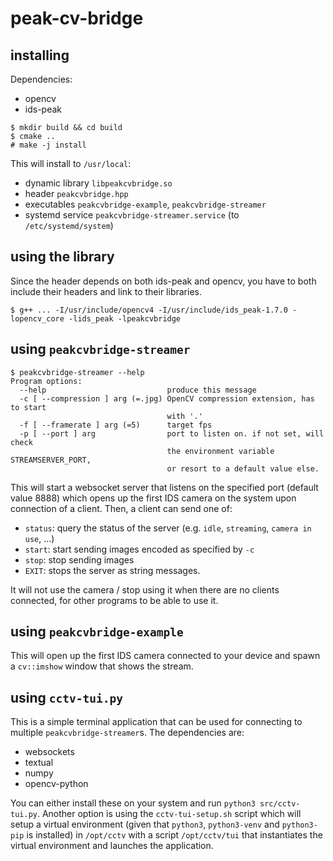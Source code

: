 # peak-cv-bridge

## installing

Dependencies:
- opencv
- ids-peak

```console
$ mkdir build && cd build
$ cmake ..
# make -j install
```

This will install to `/usr/local`:
- dynamic library `libpeakcvbridge.so`
- header `peakcvbridge.hpp`
- executables `peakcvbridge-example`, `peakcvbridge-streamer`
- systemd service `peakcvbridge-streamer.service` (to `/etc/systemd/system`)

## using the library
Since the header depends on both ids-peak and opencv, you have to both include their headers and link to their libraries.
```console
$ g++ ... -I/usr/include/opencv4 -I/usr/include/ids_peak-1.7.0 -lopencv_core -lids_peak -lpeakcvbridge
```

## using `peakcvbridge-streamer`

```console
$ peakcvbridge-streamer --help
Program options:
  --help                           produce this message
  -c [ --compression ] arg (=.jpg) OpenCV compression extension, has to start
                                   with '.'
  -f [ --framerate ] arg (=5)      target fps
  -p [ --port ] arg                port to listen on. if not set, will check
                                   the environment variable STREAMSERVER_PORT,
                                   or resort to a default value else.
```

This will start a websocket server that listens on the specified port (default value 8888) which opens up the first IDS camera on the system upon connection of a client. Then, a client can send one of:
- `status`: query the status of the server (e.g. `idle`, `streaming`, `camera in use`, ...)
- `start`: start sending images encoded as specified by `-c`
- `stop`: stop sending images
- `EXIT`: stops the server
as string messages.

It will not use the camera / stop using it when there are no clients connected, for other programs to be able to use it.

## using `peakcvbridge-example`
This will open up the first IDS camera connected to your device and spawn a `cv::imshow` window that shows the stream.

## using `cctv-tui.py`

This is a simple terminal application that can be used for connecting to multiple `peakcvbridge-streamer`s. The dependencies are:
- websockets
- textual
- numpy
- opencv-python

You can either install these on your system and run `python3 src/cctv-tui.py`. Another option is using the `cctv-tui-setup.sh` script which will setup a virtual environment (given that `python3`, `python3-venv` and `python3-pip` is installed) in `/opt/cctv` with a script `/opt/cctv/tui` that instantiates the virtual environment and launches the application.

